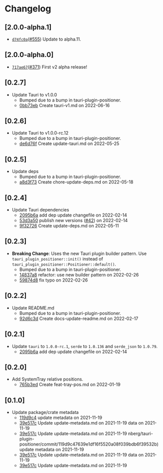 # Changelog

## \[2.0.0-alpha.1]

- [`d74fc0a`](https://github.com/tauri-apps/plugins-workspace/commit/d74fc0a097996e90a37be8f57d50b7d1f6ca616f)([#555](https://github.com/tauri-apps/plugins-workspace/pull/555)) Update to alpha.11.

## \[2.0.0-alpha.0]

- [`717ae67`](https://github.com/tauri-apps/plugins-workspace/commit/717ae670978feb4492fac1f295998b93f2b9347f)([#371](https://github.com/tauri-apps/plugins-workspace/pull/371)) First v2 alpha release!

## \[0.2.7]

- Update Tauri to v1.0.0
  - Bumped due to a bump in tauri-plugin-positioner.
  - [0bb73eb](https://www.github.com/JonasKruckenberg/tauri-plugin-positioner/commit/0bb73eb20dae87f730c0b5f4cc08e6689e25fdba) Create tauri-v1.md on 2022-06-16

## \[0.2.6]

- Update Tauri to v1.0.0-rc.12
  - Bumped due to a bump in tauri-plugin-positioner.
  - [de6d76f](https://www.github.com/JonasKruckenberg/tauri-plugin-positioner/commit/de6d76f3a96a68e88a7ac434d65df4dbc82af122) Create update-tauri.md on 2022-05-25

## \[0.2.5]

- Update deps
  - Bumped due to a bump in tauri-plugin-positioner.
  - [a8d3f73](https://www.github.com/JonasKruckenberg/tauri-plugin-positioner/commit/a8d3f73b74829ef5d53d4fb028e59d09e8946399) Create chore-update-deps.md on 2022-05-18

## \[0.2.4]

- Update Tauri dependencies
  - [2095b6a](https://www.github.com/JonasKruckenberg/tauri-plugin-positioner/commit/2095b6a4a4ab5590add099ddb2b1e8118e3496e4) add dep update changefile on 2022-02-14
  - [53d3a50](https://www.github.com/JonasKruckenberg/tauri-plugin-positioner/commit/53d3a501776f16741124aa961f521b9d7798c878) publish new versions ([#42](https://www.github.com/JonasKruckenberg/tauri-plugin-positioner/pull/42)) on 2022-02-14
  - [9f32726](https://www.github.com/JonasKruckenberg/tauri-plugin-positioner/commit/9f32726ede38bb9b2711f738a2f9fee7f0da2d73) Create update-deps.md on 2022-05-11

## \[0.2.3]

- **Breaking Change**: Uses the new Tauri plugin builder pattern. Use `tauri_plugin_positioner::init()` instead of `tauri_plugin_positioner::Positioner::default()`.
  - Bumped due to a bump in tauri-plugin-positioner.
  - [14837a8](https://www.github.com/JonasKruckenberg/tauri-plugin-positioner/commit/14837a8d9cecdd6014867d4ef00fb98f21b2249d) refactor: use new builder pattern on 2022-02-26
  - [59874d8](https://www.github.com/JonasKruckenberg/tauri-plugin-positioner/commit/59874d827471dfb889662fadc74fec1f2243b89e) fix typo on 2022-02-26

## \[0.2.2]

- Update README.md
  - Bumped due to a bump in tauri-plugin-positioner.
  - [92d6c3d](https://www.github.com/JonasKruckenberg/tauri-plugin-positioner/commit/92d6c3dca00a6b3562682804a649c0023831ce2b) Create docs-update-readme.md on 2022-02-17

## \[0.2.1]

- Update `tauri` to `1.0.0-rc.1`, `serde` to `1.0.136` and `serde_json` to `1.0.79`.
  - [2095b6a](https://www.github.com/JonasKruckenberg/tauri-plugin-positioner/commit/2095b6a4a4ab5590add099ddb2b1e8118e3496e4) add dep update changefile on 2022-02-14

## \[0.2.0]

- Add SystemTray relative positions.
  - [765b3ed](https://www.github.com/JonasKruckenberg/tauri-plugin-positioner/commit/765b3ed90056d85ae88b0852b7107ff2b84a6c3a) Create feat-tray-pos.md on 2022-01-19

## \[0.1.0]

- Update package/crate metadata
  - [119d9c4](https://www.github.com/JonasKruckenberg/tauri-plugin-positioner/commit/119d9c47639e1df16f5520a08f039bdb6f39532b) update metadata on 2021-11-19
  - [39e517c](https://www.github.com/JonasKruckenberg/tauri-plugin-positioner/commit/39e517c145a4a901839ae9b46e296370ce6ababf) Update update-metadata.md on 2021-11-19
    data on 2021-11-19
  - [39e517c](https://www.github.com/JonasKruckenberg/tauri-plugin-positioner/commit/39e517c145a4a901839ae9b46e296370ce6ababf) Update update-metadata.md on 2021-11-19
nberg/tauri-plugin-positioner/commit/119d9c47639e1df16f5520a08f039bdb6f39532b) update metadata on 2021-11-19
  - [39e517c](https://www.github.com/JonasKruckenberg/tauri-plugin-positioner/commit/39e517c145a4a901839ae9b46e296370ce6ababf) Update update-metadata.md on 2021-11-19
    data on 2021-11-19
  - [39e517c](https://www.github.com/JonasKruckenberg/tauri-plugin-positioner/commit/39e517c145a4a901839ae9b46e296370ce6ababf) Update update-metadata.md on 2021-11-19
